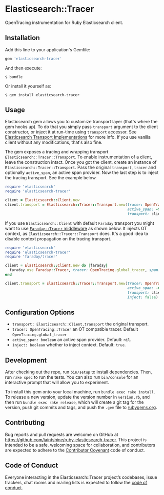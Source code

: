 # Elasticsearch::Tracer

OpenTracing instrumentation for Ruby Elasticsearch client.

## Installation

Add this line to your application's Gemfile:

```ruby
gem 'elasticsearch-tracer'
```

And then execute:

    $ bundle

Or install it yourself as:

    $ gem install elasticsearch-tracer

## Usage

Elasticsearch gem allows you to customize transport layer (that's where the gem hooks up). To do that you simply pass `transport` argument to the client constructor, or inject it at run-time using `transport` accessor. See [Elasticsearch Transport Implementations](https://github.com/elastic/elasticsearch-ruby/tree/master/elasticsearch-transport#transport-implementations) for more info. If you use vanilla client without any modifications, that's also fine. 

The gem exposes a tracing and wrapping transport `Elasticsearch::Tracer::Transport`. To enable instrumentation of a client, leave the construction intact. Once you got the client, create an instance of `Elasticsearch::Tracer::Transport`. Pass the original `transport`, `tracer` and optionally `active_span`, an active span provider. Now the last step is to inject the tracing transport. See the example below.

```ruby
require 'elasticsearch'
require 'elasticsearch-tracer'

client = Elasticsearch::Client.new
client.transport = Elasticsearch::Tracer::Transport.new(tracer: OpenTracing.global_tracer,
                                                        active_span: -> { OpenTracing.global_tracer.active_span },
                                                        transport: client.transport)
```

If you use `Elasticsearch::Client` with default `Faraday` transport you might want to use [`Faraday::Tracer` middleware](https://github.com/iaintshine/ruby-faraday-tracer) as shown below. It injects OT context, as `Elasticsearch::Tracer::Transport` does. It's a good idea to disable context propagation on the tracing transport.

```ruby
require 'elasticsearch'
require 'elasticsearch-tracer'
require 'faraday/tracer'

client = Elasticsearch::Client.new do |faraday|
  faraday.use Faraday::Tracer, tracer: OpenTracing.global_tracer, span: -> { OpenTracing.global_tracer.active_span }
end

client.transport = Elasticsearch::Tracer::Transport.new(tracer: OpenTracing.global_tracer,
                                                        active_span: -> { OpenTracing.global_tracer.active_span },
                                                        transport: client.transport,
                                                        inject: false)
```

## Configuration Options

* `transport: Elasticsearch::Client.transport` the original transport.
* `tracer: OpenTracing::Tracer` an OT compatible tracer. Default `OpenTracing.global_tracer`
* `active_span: boolean` an active span provider. Default: `nil`.
* `inject: boolean` whether to inject context. Default: `true`.

## Development

After checking out the repo, run `bin/setup` to install dependencies. Then, run `rake spec` to run the tests. You can also run `bin/console` for an interactive prompt that will allow you to experiment.

To install this gem onto your local machine, run `bundle exec rake install`. To release a new version, update the version number in `version.rb`, and then run `bundle exec rake release`, which will create a git tag for the version, push git commits and tags, and push the `.gem` file to [rubygems.org](https://rubygems.org).

## Contributing

Bug reports and pull requests are welcome on GitHub at https://github.com/iaintshine/ruby-elasticsearch-tracer. This project is intended to be a safe, welcoming space for collaboration, and contributors are expected to adhere to the [Contributor Covenant](http://contributor-covenant.org) code of conduct.

## Code of Conduct

Everyone interacting in the Elasticsearch::Tracer project’s codebases, issue trackers, chat rooms and mailing lists is expected to follow the [code of conduct](https://github.com/iaintshine/ruby-elasticsearch-tracer/blob/master/CODE_OF_CONDUCT.md).
